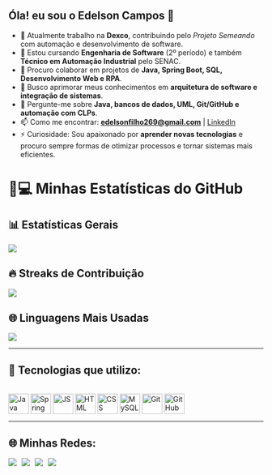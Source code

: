 ## Óla! eu sou o Edelson Campos 👋

- 🔭 Atualmente trabalho na **Dexco**, contribuindo pelo *Projeto Semeando* com automação e desenvolvimento de software.  
- 🌱 Estou cursando **Engenharia de Software** (2º período) e também **Técnico em Automação Industrial** pelo SENAC.  
- 👯 Procuro colaborar em projetos de **Java, Spring Boot, SQL, Desenvolvimento Web e RPA**.  
- 🤔 Busco aprimorar meus conhecimentos em **arquitetura de software e integração de sistemas**.  
- 💬 Pergunte-me sobre **Java, bancos de dados, UML, Git/GitHub e automação com CLPs**.  
- 📫 Como me encontrar: **edelsonfilho269@gmail.com** | [LinkedIn](https://www.linkedin.com/in/edelson-campos-barros-filho) 
- ⚡ Curiosidade: Sou apaixonado por **aprender novas tecnologias** e procuro sempre formas de otimizar processos e tornar sistemas mais eficientes.  

# 🚀💻 Minhas Estatísticas do GitHub
## 📊 Estatísticas Gerais
![](https://github-readme-stats.vercel.app/api?username=edelsoncampos&theme=midnight-purple&hide_border=false&include_all_commits=true&count_private=true)


## 🔥 Streaks de Contribuição
![](https://github-readme-streak-stats.herokuapp.com/?user=EdelsonCampos&theme=midnight-purple&hide_border=false)<br/>

## 🌐 Linguagens Mais Usadas
![](https://github-readme-stats.vercel.app/api/top-langs/?username=EdelsonCampos&theme=midnight-purple&hide_border=false&layout=compact)

---

## 🚀 Tecnologias que utilizo:
<div style="display: inline_block"><br>
  <img align="center" alt="Java" height="40" width="40" src="https://cdn.jsdelivr.net/gh/devicons/devicon/icons/java/java-original.svg">
  <img align="center" alt="Spring" height="40" width="40" src="https://cdn.jsdelivr.net/gh/devicons/devicon/icons/spring/spring-original.svg">
  <img align="center" alt="JS" height="40" width="40" src="https://cdn.jsdelivr.net/gh/devicons/devicon/icons/javascript/javascript-original.svg">
  <img align="center" alt="HTML" height="40" width="40" src="https://cdn.jsdelivr.net/gh/devicons/devicon/icons/html5/html5-original.svg">
  <img align="center" alt="CSS" height="40" width="40" src="https://cdn.jsdelivr.net/gh/devicons/devicon/icons/css3/css3-original.svg">
  <img align="center" alt="MySQL" height="40" width="40" src="https://cdn.jsdelivr.net/gh/devicons/devicon/icons/mysql/mysql-original.svg">
  <img align="center" alt="Git" height="40" width="40" src="https://cdn.jsdelivr.net/gh/devicons/devicon/icons/git/git-original.svg">
  <img align="center" alt="GitHub" height="40" width="40" src="https://cdn.jsdelivr.net/gh/devicons/devicon/icons/github/github-original.svg">
</div>

---

## 🌐 Minhas Redes:
<div style="display: flex; gap: 10px; flex-wrap: wrap; margin-top: 15px;">
  <a href="https://instagram.com/seu_usuario" target="_blank">
    <img src="https://img.shields.io/badge/-Instagram-%23E4405F?style=for-the-badge&logo=instagram&logoColor=white">
  </a>
  <a href="https://www.linkedin.com/in/edelson-campos-barros-filho" target="_blank">
    <img src="https://img.shields.io/badge/-LinkedIn-%230077B5?style=for-the-badge&logo=linkedin&logoColor=white">
  </a>
  <a href="https://glowing-kitten-c96783.netlify.app" target="_blank">
    <img src="https://img.shields.io/badge/-Portfólio-%237159c1?style=for-the-badge&logo=vercel&logoColor=white">
  </a>
  <a href="mailto:edelsonfilho269@gmail.com" target="_blank">
    <img src="https://img.shields.io/badge/-Gmail-%23333?style=for-the-badge&logo=gmail&logoColor=white">
  </a>
</div>
